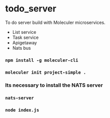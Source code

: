 # todo_server

To do server build with Moleculer microservices.
- List service
- Task service
- Apigetaway
- Nats bus

### `npm install -g moleculer-cli`

### `moleculer init project-simple .`

### Its necessary to install the NATS server 

### `nats-server`

### `node index.js`
